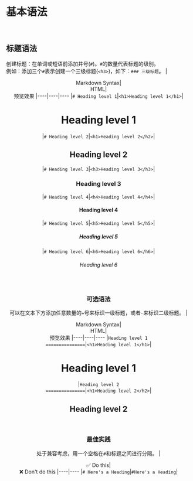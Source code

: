 # 基本语法
<br>

## 标题语法
创建标题：在单词或短语前添加井号(`#`)。`#`的数量代表标题的级别。<br>
例如：添加三个`#`表示创建一个三级标题(`<h3>`)，如下：`### 三级标题`。
|<center>Markdown Syntax|<center>HTML|<center>预览效果
|----|----|----
|`# Heading level 1`|`<h1>Heading level 1</h1>`|<h1>Heading level 1</h1>
|`# Heading level 2`|`<h1>Heading level 2</h2>`|<h2>Heading level 2</h2>
|`# Heading level 3`|`<h3>Heading level 3</h3>`|<h3>Heading level 3</h3>
|`# Heading level 4`|`<h4>Heading level 4</h4>`|<h4>Heading level 4</h4>
|`# Heading level 5`|`<h5>Heading level 5</h5>`|<h5>Heading level 5</h5>
|`# Heading level 6`|`<h6>Heading level 6</h6>`|<h6>Heading level 6</h6>
<br>

### 可选语法
可以在文本下方添加任意数量的`=`号来标识一级标题，或者`-`来标识二级标题。
|<center>Markdown Syntax|<center>HTML|<center>预览效果
|----|----|----
|`Heading level 1`<br>`===============`|`<h1>Heading level 1</h1>`|<h1>Heading level 1</h1>
|`Heading level 2`<br>`===============`|`<h1>Heading level 2</h2>`|<h2>Heading level 2</h2>
<br>

### 最佳实践
处于兼容考虑，用一个空格在`#`和标题之间进行分隔。
|<center>✅ Do this|<center>❌ Don't do this
|----|----
|`# Here's a Heading`|`#Here's a Heading`|


<style>
center {
    text-align:center;
}
</style>